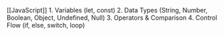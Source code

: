 [[JavaScript]]
	1. Variables (let, const)
	2. Data Types (String, Number, Boolean, Object, Undefined, Null)
	3. Operators & Comparison
	4. Control Flow (if, else, switch, loop)
